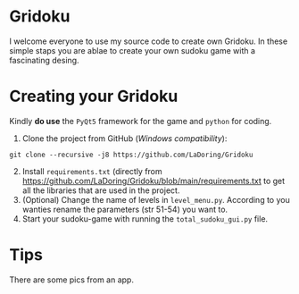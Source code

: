 # Gridoku

I welcome everyone to use my source code to create own Gridoku. In these simple staps you are ablae to create your own sudoku game with a fascinating desing.

# Creating your Gridoku

Kindly **do use** the `PyQt5` framework for the game and `python` for coding.

1. Clone the project from GitHub (*Windows compatibility*):

```
git clone --recursive -j8 https://github.com/LaDoring/Gridoku
```
2. Install `requirements.txt` (directly from https://github.com/LaDoring/Gridoku/blob/main/requirements.txt to get all the libraries that are used in the project.
3. (Optional) Change the name of levels in `level_menu.py`. According to you wanties rename the parameters (str 51-54) you want to.
5. Start your sudoku-game with running the `total_sudoku_gui.py` file.


# Tips

There are some pics from an app.
